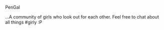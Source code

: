 PenGal

...A community of girls who look out for each other. Feel free to chat about all things #girly :P